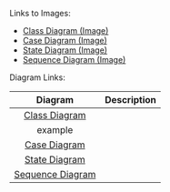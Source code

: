 Links to Images:
- [Class Diagram (Image)](https://github.com/Jextic/CS151---Secure-Discord-Moderation-Bot/blob/main/diagrams/class-diagram.pdf)
- [Case Diagram (Image)](https://github.com/Jextic/CS151---Secure-Discord-Moderation-Bot/blob/main/diagrams/case_diagram.pdf)
- [State Diagram (Image)](https://github.com/Jextic/CS151---Secure-Discord-Moderation-Bot/blob/main/diagrams/state-diagram.pdf)
- [Sequence Diagram (Image)](https://github.com/Jextic/CS151---Secure-Discord-Moderation-Bot/blob/main/diagrams/sequence-diagram.pdf)

Diagram Links:

| Diagram | Description |
| :---: | :--- |
| [Class Diagram](https://lucid.app/lucidchart/b839895f-0442-4c54-8262-4a1648ef8889/edit?invitationId=inv_0ae970b2-916a-4456-832e-bc195484d4d9&page=0_0) | 
 example |
| [Case Diagram](https://lucid.app/lucidchart/2aadbc2c-da83-4ad6-aa53-66704ccadb97/edit?invitationId=inv_dc0d1bfb-0741-492f-8f93-12ad23e87a4f) | |
| [State Diagram](https://lucid.app/lucidchart/a38ddb39-7a8a-460a-9807-6551d75d6368/edit?viewport_loc=-11%2C-11%2C1355%2C675%2C0_0&invitationId=inv_9d2f407c-da41-4883-a8c8-59fb88ea2c6a) | |
| [Sequence Diagram](https://lucid.app/lucidchart/413528b3-7717-475d-bf50-456f6ddf4dc0/edit?viewport_loc=-11%2C-11%2C1355%2C675%2C0_0&invitationId=inv_1bf4e7e0-81fc-48e8-b97f-6502b8eb1cd5) | |
